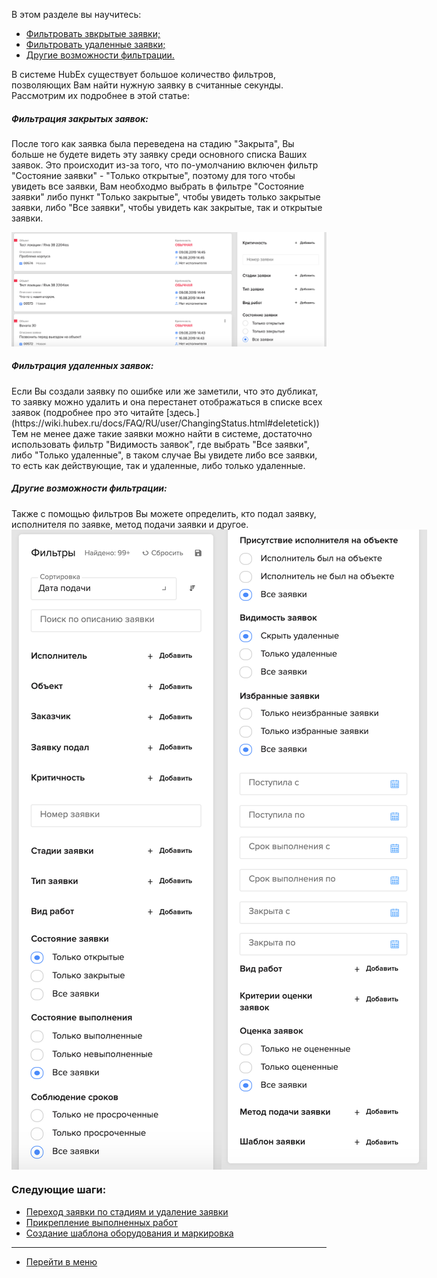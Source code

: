 В этом разделе вы научитесь:
<html>
  <meta charset="utf-8">
  <title>Быстрый переход внутри документа</title>
 <ul>
       <li><a href="#deltick1">Фильтровать звкрытые заявки;</a></li>
       <li><a href="#deltick2">Фильтровать удаленные заявки;</a></li>
       <li><a href="#deltick3">Другие возможности фильтрации.</a></li>
 </ul>
</html>

В системе HubEx существует большое количество фильтров, позволяющих Вам найти нужную заявку в считанные секунды. Рассмотрим их подробнее в этой статье:

<h5 id="deltick1">Фильтрация закрытых заявок: </h5>
После того как заявка была переведена на стадию "Закрыта", Вы больше не будете видеть эту заявку среди основного списка Ваших заявок. Это происходит из-за того, что по-умолчанию включен фильтр "Состояние заявки" - "Только открытые", поэтому для того чтобы увидеть все заявки, Вам необходмо выбрать в фильтре "Состояние заявки" либо пункт "Только закрытые", чтобы увидеть только закрытые заявки, либо "Все заявки", чтобы увидеть как закрытые, так и открытые заявки.

![filter3.png](/attachments/images/FAQ/USER/Filters/filter3.png)

<h5 id="deltick2">Фильтрация удаленных заявок: </h5>
Если Вы создали заявку по ошибке или же заметили, что это дубликат, то заявку можно удалить и она перестанет отображаться в списке всех заявок (подробнее про это читайте [здесь.](https://wiki.hubex.ru/docs/FAQ/RU/user/ChangingStatus.html#deletetick)) Тем не менее даже такие заявки можно найти в системе, достаточно использовать фильтр "Видимость заявок", где выбрать "Все заявки", либо "Только удаленные", в таком случае Вы увидете либо все заявки, то есть как действующие, так и удаленные, либо только удаленные.

<h5 id="deltick3">Другие возможности фильтрации: </h5>
Также с помощью фильтров Вы можете определить, кто подал заявку, исполнителя по заявке, метод подачи заявки и другое.
<div style="display: flex;">
  <img  style="margin: 0 auto; display: block; max-width: 100%;" src="/attachments/images/FAQ/USER/Filters/filter1.png" /><img style="margin: 0 auto; display: block; max-width: 100%;" src="/attachments/images/FAQ/USER/Filters/filter2.png" />
</div>



### Следующие шаги:
- [Переход заявки по стадиям и удаление заявки](./ChangingStatus.md)
- [Прикрепление выполненных работ](./AttachingFiles.md)
- [Создание шаблона оборудования и маркировка](./CreatingObjTemplates.md)




____
- [Перейти в меню](http://wiki.hubex.ru)
